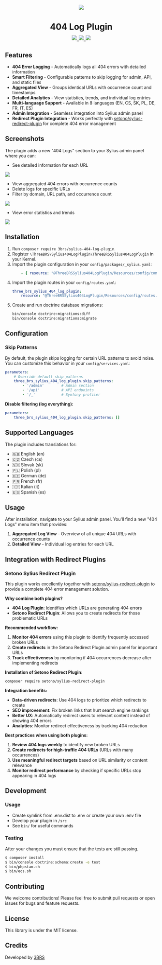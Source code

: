<p align="center">
    <a href="https://www.3brs.com" target="_blank">
        <img src="https://3brs1.fra1.cdn.digitaloceanspaces.com/3brs/logo/3BRS-logo-sylius-200.png"/>
    </a>
</p>
<h1 align="center">
404 Log Plugin
<br />
    <a href="https://packagist.org/packages/3brs/sylius-404-log-plugin" title="License" target="_blank">
        <img src="https://img.shields.io/packagist/l/3brs/sylius-404-log-plugin.svg" />
    </a>
    <a href="https://packagist.org/packages/3brs/sylius-404-log-plugin" title="Version" target="_blank">
        <img src="https://img.shields.io/packagist/v/3brs/sylius-404-log-plugin.svg" />
    </a>
    <a href="https://circleci.com/gh/3BRS/sylius-404-log-plugin" title="Build status" target="_blank">
        <img src="https://circleci.com/gh/3BRS/sylius-404-log-plugin.svg?style=shield" />
    </a>
</h1>

## Features

* **404 Error Logging** - Automatically logs all 404 errors with detailed information
* **Smart Filtering** - Configurable patterns to skip logging for admin, API, and static files
* **Aggregated View** - Groups identical URLs with occurrence count and timestamps
* **Detailed Analytics** - View statistics, trends, and individual log entries
* **Multi-language Support** - Available in 8 languages (EN, CS, SK, PL, DE, FR, IT, ES)
* **Admin Integration** - Seamless integration into Sylius admin panel
* **Redirect Plugin Integration** - Works perfectly with [setono/sylius-redirect-plugin](https://github.com/Setono/SyliusRedirectPlugin) for complete 404 error management

## Screenshots

The plugin adds a new "404 Logs" section to your Sylius admin panel where you can:

- See detailed information for each URL
<img src="doc/logs.png" />

- View aggregated 404 errors with occurrence counts
- Delete logs for specific URLs
- Filter by domain, URL path, and occurrence count
<img src="doc/aggregated.png" />

- View error statistics and trends
<img src="doc/detail.png" />

## Installation

1. Run `composer require 3brs/sylius-404-log-plugin`.
2. Register `\ThreeBRS\Sylius404LogPlugin\ThreeBRSSylius404LogPlugin` in your Kernel. 
3. Import the plugin configuration in your `config/packages/_sylius.yaml`:
   ```yaml
       - { resource: "@ThreeBRSSylius404LogPlugin/Resources/config/config.yaml" }
   ```
4. Import the plugin routes in your `config/routes.yaml`:
   ```yaml
   three_brs_sylius_404_log_plugin:
       resource: "@ThreeBRSSylius404LogPlugin/Resources/config/routes.yaml"
   ```
5. Create and run doctrine database migrations:
   ```bash
   bin/console doctrine:migrations:diff
   bin/console doctrine:migrations:migrate
   ```

## Configuration

### Skip Patterns

By default, the plugin skips logging for certain URL patterns to avoid noise. You can customize this behavior in your `config/services.yaml`:

```yaml
parameters:
    # Override default skip patterns
    three_brs_sylius_404_log_plugin.skip_patterns:
        - '/admin'        # Admin section
        - '/api'          # API endpoints
        - '/_'            # Symfony profiler
```

**Disable filtering (log everything):**
```yaml
parameters:
    three_brs_sylius_404_log_plugin.skip_patterns: []
```

## Supported Languages

The plugin includes translations for:
- 🇬🇧 English (en)
- 🇨🇿 Czech (cs)
- 🇸🇰 Slovak (sk)
- 🇵🇱 Polish (pl)
- 🇩🇪 German (de)
- 🇫🇷 French (fr)
- 🇮🇹 Italian (it)
- 🇪🇸 Spanish (es)

## Usage

After installation, navigate to your Sylius admin panel. You'll find a new "404 Logs" menu item that provides:

1. **Aggregated Log View** - Overview of all unique 404 URLs with occurrence counts
2. **Detailed View** - Individual log entries for each URL

## Integration with Redirect Plugins

### Setono Sylius Redirect Plugin

This plugin works excellently together with [setono/sylius-redirect-plugin](https://github.com/Setono/SyliusRedirectPlugin) to provide a complete 404 error management solution.

**Why combine both plugins?**
- **404 Log Plugin**: Identifies which URLs are generating 404 errors
- **Setono Redirect Plugin**: Allows you to create redirects for those problematic URLs

**Recommended workflow:**

1. **Monitor 404 errors** using this plugin to identify frequently accessed broken URLs
2. **Create redirects** in the Setono Redirect Plugin admin panel for important URLs
3. **Track effectiveness** by monitoring if 404 occurrences decrease after implementing redirects

**Installation of Setono Redirect Plugin:**

```bash
composer require setono/sylius-redirect-plugin
```

**Integration benefits:**
- **Data-driven redirects**: Use 404 logs to prioritize which redirects to create
- **SEO improvement**: Fix broken links that hurt search engine rankings
- **Better UX**: Automatically redirect users to relevant content instead of showing 404 errors
- **Analytics**: Monitor redirect effectiveness by tracking 404 reduction

**Best practices when using both plugins:**

1. **Review 404 logs weekly** to identify new broken URLs
2. **Create redirects for high-traffic 404 URLs** (URLs with many occurrences)
3. **Use meaningful redirect targets** based on URL similarity or content relevance
4. **Monitor redirect performance** by checking if specific URLs stop appearing in 404 logs

## Development

### Usage

- Create symlink from .env.dist to .env or create your own .env file
- Develop your plugin in `/src`
- See `bin/` for useful commands

### Testing

After your changes you must ensure that the tests are still passing.

```bash
$ composer install
$ bin/console doctrine:schema:create -e test
$ bin/phpstan.sh
$ bin/ecs.sh
```

## Contributing

We welcome contributions! Please feel free to submit pull requests or open issues for bugs and feature requests.

## License

This library is under the MIT license.

## Credits

Developed by [3BRS](https://3brs.com)
